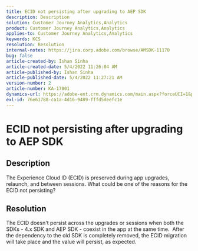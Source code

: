 ```yaml
---
title: ECID not persisting after upgrading to AEP SDK
description: Description
solution: Customer Journey Analytics,Analytics
product: Customer Journey Analytics,Analytics
applies-to: Customer Journey Analytics,Analytics
keywords: KCS
resolution: Resolution
internal-notes: https://jira.corp.adobe.com/browse/AMSDK-11170
bug: false
article-created-by: Ishan Sinha
article-created-date: 5/4/2022 11:26:04 AM
article-published-by: Ishan Sinha
article-published-date: 5/4/2022 11:27:21 AM
version-number: 2
article-number: KA-17001
dynamics-url: https://adobe-ent.crm.dynamics.com/main.aspx?forceUCI=1&pagetype=entityrecord&etn=knowledgearticle&id=709275fb-9ccb-ec11-a7b5-6045bd00db25
exl-id: 76e61788-ca1a-4d16-9489-fffd5deefc1e
---
```

# ECID not persisting after upgrading to AEP SDK

## Description


The Experience Cloud ID (ECID) is preserved during app upgrades, relaunch, and between sessions. What could be one of the reasons for the ECID not persisting?


## Resolution


The ECID doesn't persist across the upgrades or sessions when both the SDKs - 4.x SDK and AEP SDK - coexist in the app at the same time.  After the dependency to the old SDK is completely removed, the ECID migration will take place and the value will persist, as expected.
